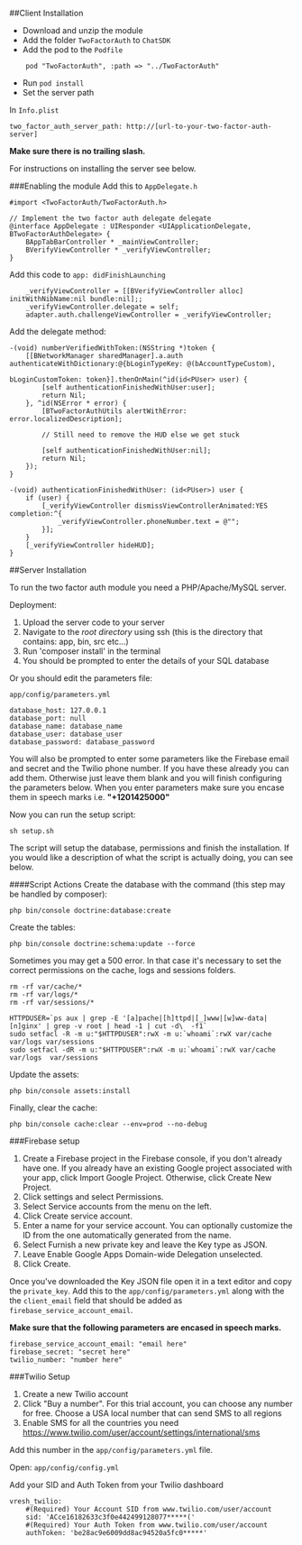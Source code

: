 ##Client Installation

+ Download and unzip the module
+ Add the folder `TwoFactorAuth` to `ChatSDK`
+ Add the pod to the `Podfile`
```
    pod "TwoFactorAuth", :path => "../TwoFactorAuth"
```
+ Run ```pod install```
+ Set the server path

In `Info.plist`
```
two_factor_auth_server_path: http://[url-to-your-two-factor-auth-server]
```
**Make sure there is no trailing slash.**

For instructions on installing the server see below. 

###Enabling the module
Add this to `AppDelegate.h`

```
#import <TwoFactorAuth/TwoFactorAuth.h>

// Implement the two factor auth delegate delegate
@interface AppDelegate : UIResponder <UIApplicationDelegate, BTwoFactorAuthDelegate> {
    BAppTabBarController * _mainViewController;
    BVerifyViewController * _verifyViewController;
}
```

Add this code to `app: didFinishLaunching`

```ObjC
    _verifyViewController = [[BVerifyViewController alloc] initWithNibName:nil bundle:nil];;
    _verifyViewController.delegate = self;
    adapter.auth.challengeViewController = _verifyViewController;
```

Add the delegate method:

```ObjC
-(void) numberVerifiedWithToken:(NSString *)token {
    [[BNetworkManager sharedManager].a.auth authenticateWithDictionary:@{bLoginTypeKey: @(bAccountTypeCustom),
                                                                                        bLoginCustomToken: token}].thenOnMain(^id(id<PUser> user) {
        [self authenticationFinishedWithUser:user];
        return Nil;
    }, ^id(NSError * error) {
        [BTwoFactorAuthUtils alertWithError: error.localizedDescription];
        
        // Still need to remove the HUD else we get stuck
        
        [self authenticationFinishedWithUser:nil];
        return Nil;
    });
}

-(void) authenticationFinishedWithUser: (id<PUser>) user {
    if (user) {
        [_verifyViewController dismissViewControllerAnimated:YES completion:^{
            _verifyViewController.phoneNumber.text = @"";
        }];
    }
    [_verifyViewController hideHUD];
}
```

##Server Installation

To run the two factor auth module you need a PHP/Apache/MySQL server. 

Deployment:

1. Upload the server code to your server
2. Navigate to the *root directory* using ssh (this is the directory that contains: app, bin, src etc...)
3. Run 'composer install' in the terminal
4. You should be prompted to enter the details of your SQL database

Or you should edit the parameters file:

`app/config/parameters.yml `

    database_host: 127.0.0.1
    database_port: null
    database_name: database_name
    database_user: database_user
    database_password: database_password
    
You will also be prompted to enter some parameters like the Firebase email and secret and the Twilio phone number. If you have these already you can add them. Otherwise just leave them blank and you will finish configuring the parameters below. When you enter parameters make sure you encase them in speech marks i.e. **"+1201425000"**
    
Now you can run the setup script:

```
sh setup.sh
```

The script will setup the database, permissions and finish the installation. If you would like a description of what the script is actually doing, you can see below. 

####Script Actions
Create the database with the command (this step may be handled by composer):

`php bin/console doctrine:database:create`

Create the tables:

`php bin/console doctrine:schema:update --force`

Sometimes you may get a 500 error. In that case it's necessary to set the correct permissions on the cache, logs and sessions folders. 

```
rm -rf var/cache/*
rm -rf var/logs/*
rm -rf var/sessions/*

HTTPDUSER=`ps aux | grep -E '[a]pache|[h]ttpd|[_]www|[w]ww-data|[n]ginx' | grep -v root | head -1 | cut -d\  -f1`
sudo setfacl -R -m u:"$HTTPDUSER":rwX -m u:`whoami`:rwX var/cache var/logs var/sessions
sudo setfacl -dR -m u:"$HTTPDUSER":rwX -m u:`whoami`:rwX var/cache var/logs  var/sessions
```
Update the assets:
```
php bin/console assets:install 
```
Finally, clear the cache:
```
php bin/console cache:clear --env=prod --no-debug
```
###Firebase setup

1. Create a Firebase project in the Firebase console, if you don't already have one. If you already have an existing Google project associated with your app, click Import Google Project. Otherwise, click Create New Project.
2. Click settings and select Permissions.
3. Select Service accounts from the menu on the left.
4. Click Create service account.
  1. Enter a name for your service account. You can optionally customize the ID from the one automatically generated from the name.
  2. Select Furnish a new private key and leave the Key type as JSON.
  3. Leave Enable Google Apps Domain-wide Delegation unselected.
  4. Click Create.

Once you've downloaded the Key JSON file open it in a text editor and copy the ```private_key```. Add this to the ```app/config/parameters.yml``` along with the the ```client_email``` field that should be added as ```firebase_service_account_email```.

**Make sure that the following parameters are encased in speech marks.**
```
firebase_service_account_email: "email here"
firebase_secret: "secret here"
twilio_number: "number here"
```

###Twilio Setup

1. Create a new Twilio account
2. Click "Buy a number". For this trial account, you can choose any number for free. Choose a USA local number that can send SMS to all regions
3. Enable SMS for all the countries you need https://www.twilio.com/user/account/settings/international/sms

Add this number in the ```app/config/parameters.yml``` file.

Open: ```app/config/config.yml```

Add your SID and Auth Token from your Twilio dashboard

```
vresh_twilio:
    #(Required) Your Account SID from www.twilio.com/user/account
    sid: 'ACce16182633c3f0e442499128077*****('
    #(Required) Your Auth Token from www.twilio.com/user/account
    authToken: 'be28ac9e6009dd8ac94520a5fc0*****'
```    